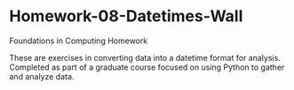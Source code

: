 # Homework-08-Datetimes-Wall
Foundations in Computing Homework

These are exercises in converting data into a datetime format for analysis. Completed as part of a graduate course focused on using Python to gather and analyze data.
